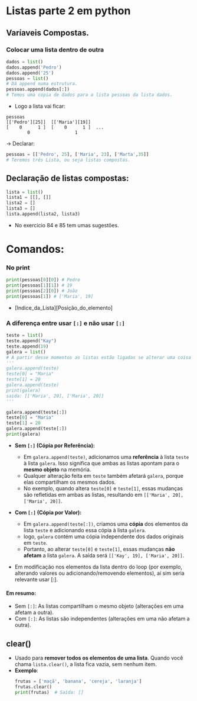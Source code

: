 # Listas parte 2 em python
## Varíaveis Compostas.
### Colocar uma lista dentro de outra
```` python
dados = list()
dados.append('Pedro')
dados.append('25')
pessoas = list()
# Dá append numa estrutura.
pessoas.append(dados[:])
# Temos uma copia de dados para a lista pessoas da lista dados.
````
- Logo a lista vai ficar:
````
pessoas
[['Pedro'][25]]  [['Maria'][19]]  
[    0      1 ]  [    0      1 ]  ...
        0                 1
````

-> Declarar: 
``` python
pessoas = [['Pedro', 25], ['Maria', 23], ['Marta',35]]
# Teremos três Lista, ou seja listas compostas.
```
## Declaração de listas compostas:
````python
lista = list()
lista1 = [[], []]
lista2 = []
lista3 = []
lista.append(lista2, lista3)
````
- No exercicio 84 e 85 tem umas sugestões.
# Comandos:
### No print
``` python
print(pessoas[0][0]) # Pedro
print(pessoas[1][1]) # 19
print(pessoas[2][0]) # João
print(pessoas[1]) # ['Maria', 19]
```
- [Indice_da_Lista][Posição_do_elemento]
### A diferença entre usar `[:]` e não usar `[:]` 
```python 
teste = list()
teste.append("Kay")
teste.append(19)
galera = list()
# A partir desse momentos as listas estão ligadas se alterar uma coisa em uma a outra também vai alterar.
'''
galera.append(teste)
teste[0] = "Maria"
teste[1] = 20
galera.append(teste)
print(galera)
saida: [['Maria', 20], ['Maria', 20]]
'''

galera.append(teste[:])
teste[0] = "Maria"
teste[1] = 20
galera.append(teste[:])
print(galera)
```

- **Sem `[:]` (Cópia por Referência):**
    - Em `galera.append(teste)`, adicionamos uma **referência** à lista `teste` à lista `galera`. Isso significa que ambas as listas apontam para o **mesmo objeto** na memória.
    - Qualquer alteração feita em `teste` também afetará `galera`, porque elas compartilham os mesmos dados.
    - No exemplo, quando altera `teste[0]` e `teste[1]`, essas mudanças são refletidas em ambas as listas, resultando em `[['Maria', 20], ['Maria', 20]]`.

- **Com `[:]` (Cópia por Valor):**
    - Em `galera.append(teste[:])`, criamos uma **cópia** dos elementos da lista `teste` e adicionando essa cópia à lista `galera`.
    - logo, `galera` contém uma cópia independente dos dados originais em `teste`.
    - Portanto, ao alterar `teste[0]` e `teste[1]`, essas mudanças **não afetam** a lista `galera`. A saída será `[['Kay', 19], ['Maria', 20]]`.

- Em modificação nos elementos da lista dentro do loop (por exemplo, alterando valores ou adicionando/removendo elementos), aí sim seria relevante usar [:].


#### Em resumo:
- Sem `[:]`: As listas compartilham o mesmo objeto (alterações em uma afetam a outra).
- Com `[:]`: As listas são independentes (alterações em uma não afetam a outra).
## clear()
- Usado para **remover todos os elementos de uma lista**. Quando você chama `lista.clear()`, a lista fica vazia, sem nenhum item.
- **Exemplo**:
  ```python
  frutas = ['maçã', 'banana', 'cereja', 'laranja']
  frutas.clear()
  print(frutas)  # Saída: []
  ```